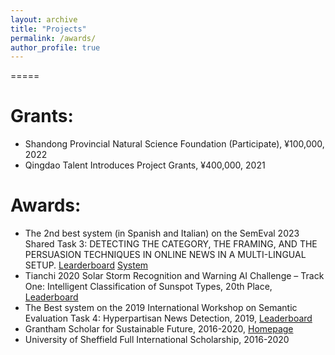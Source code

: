 ```yaml
---
layout: archive
title: "Projects"
permalink: /awards/
author_profile: true
---
```


=====

Grants:
=====
* Shandong Provincial Natural Science Foundation (Participate), ¥100,000, 2022
* Qingdao Talent Introduces Project Grants, ¥400,000, 2021

Awards:
=====
* The 2nd best system (in Spanish and Italian) on the SemEval 2023 Shared Task 3: DETECTING THE CATEGORY, THE FRAMING, AND THE PERSUASION TECHNIQUES IN ONLINE NEWS IN A MULTI-LINGUAL SETUP. [Learderboard](https://propaganda.math.unipd.it/semeval2023task3/leaderboard.php) [System](https://github.com/zgjiangtoby/SemEval2023_QUST)
* Tianchi 2020 Solar Storm Recognition and Warning AI Challenge – Track One: Intelligent Classification of Sunspot Types, 20th Place, [Leaderboard](https://tianchi.aliyun.com/competition/entrance/531803/rankingList)
* The Best system on the 2019 International Workshop on Semantic Evaluation Task 4: Hyperpartisan News Detection, 2019, [Leaderboard](https://pan.webis.de/semeval19/semeval19-web/#results)
* Grantham Scholar for Sustainable Future, 2016-2020, [Homepage](https://grantham.sheffield.ac.uk/scholars/ye-jiang-2/)
* University of Sheffield Full International Scholarship, 2016-2020
